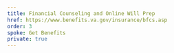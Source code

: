 ```yaml
---
title: Financial Counseling and Online Will Prep
href: https://www.benefits.va.gov/insurance/bfcs.asp
order: 3
spoke: Get Benefits
private: true
---
```

